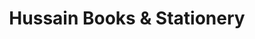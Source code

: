 ---
title: "Hussain Books & Stationery"
url: /karachi/hussain-books-und-stationery/
shop: Bücher
---
